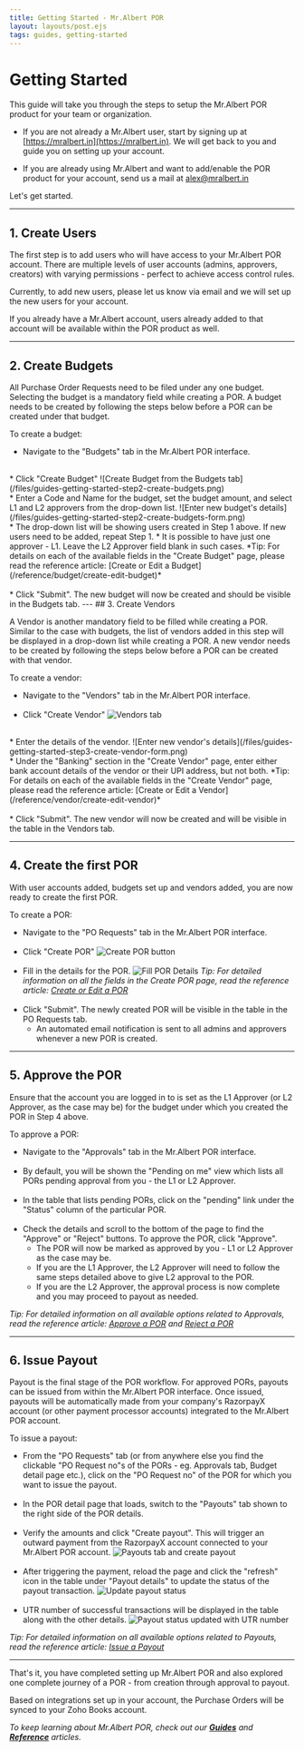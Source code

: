 ```yaml
---
title: Getting Started - Mr.Albert POR
layout: layouts/post.ejs
tags: guides, getting-started
---
```

# Getting Started

This guide will take you through the steps to setup the Mr.Albert POR product for your team or organization. 

* If you are not already a Mr.Albert user, start by signing up at [https://mralbert.in](https://mralbert.in). We will get back to you and guide you on setting up your account.

* If you are already using Mr.Albert and want to add/enable the POR product for your account, send us a mail at alex@mralbert.in

Let's get started.

---

## 1. Create Users

The first step is to add users who will have access to your Mr.Albert POR account. There are multiple levels of user accounts (admins, approvers, creators) with varying permissions - perfect to achieve access control rules. 

Currently, to add new users, please let us know via email and we will set up the new users for your account.

If you already have a Mr.Albert account, users already added to that account will be available within the POR product as well. 

---
## 2. Create Budgets

All Purchase Order Requests need to be filed under any one budget. Selecting the budget is a mandatory field while creating a POR. A budget needs to be created by following the steps below before a POR can be created under that budget.

To create a budget:
* Navigate to the "Budgets" tab in the Mr.Albert POR interface.
<br />
* Click "Create Budget"
![Create Budget from the Budgets tab](/files/guides-getting-started-step2-create-budgets.png)
<br />
* Enter a Code and Name for the budget, set the budget amount, and select L1 and L2 approvers from the drop-down list.
 ![Enter new budget's details](/files/guides-getting-started-step2-create-budgets-form.png)	
<br />
*  The drop-down list will be showing users created in Step 1 above. If new users need to be added, repeat Step 1.
*   It is possible to have just one approver - L1. Leave the L2 Approver field blank in such cases.
*Tip: For details on each of the available fields in the "Create Budget" page, please read the reference article: [Create or Edit a Budget](/reference/budget/create-edit-budget)*
<br><br />
* Click "Submit". The new budget will now be created and should be visible in the Budgets tab. 
---
## 3. Create Vendors

A Vendor is another mandatory field to be filled while creating a POR. Similar to the case with budgets, the list of vendors added in this step will be displayed in a drop-down list while creating a POR. A new vendor needs to be created by following the steps below before a POR can be created with that vendor.

To create a vendor:
* Navigate to the "Vendors" tab in the Mr.Albert POR interface.
<br><br />
* Click "Create Vendor"
	![Vendors tab](/files/guides-getting-started-step3-vendors-tab.png)
<br />
* Enter the details of the vendor.
	![Enter new vendor's details](/files/guides-getting-started-step3-create-vendor-form.png)
<br />
* Under the "Banking" section in the "Create Vendor" page, enter either bank account details of the vendor or their UPI address, but not both. 
*Tip: For details on each of the available fields in the "Create Vendor" page, please read the reference article: [Create or Edit a Vendor](/reference/vendor/create-edit-vendor)*
<br><br />
* Click "Submit". The new vendor will now be created and will be visible in the table in the Vendors tab. 

---

## 4. Create the first POR

With user accounts added, budgets set up and vendors added, you are now ready to create the first POR. 

To create a POR:
* Navigate to the "PO Requests" tab in the Mr.Albert POR interface.
<br><br />
* Click "Create POR"
![Create POR button](/files/guides-getting-started-create-por-button.png)
<br><br />
* Fill in the details for the POR.
![Fill POR Details](/files/guides-getting-started-create-por-details.png)
	*Tip: For detailed information on all the fields in the Create POR page, read the reference article: [Create or Edit a POR](/reference/por/create-edit-por)*
<br><br />
* Click "Submit". The newly created POR will be visible in the table in the PO Requests tab. 
	* An automated email notification is sent to all admins and approvers whenever a new POR is created. 

---

## 5. Approve the POR

Ensure that the account you are logged in to is set as the L1 Approver (or L2 Approver, as the case may be) for the budget under which you created the POR in Step 4 above. 

To approve a POR:
* Navigate to the "Approvals" tab in the Mr.Albert POR interface.
<br><br />
* By default, you will be shown the "Pending on me" view which lists all PORs pending approval from you - the L1 or L2 Approver.
<br><br />
* In the table that lists pending PORs, click on the "pending" link under the "Status" column of the particular POR. 
<br><br />
* Check the details and scroll to the bottom of the page to find the "Approve" or "Reject" buttons. To approve the POR, click "Approve". 
	* The POR will now be marked as approved by you - L1 or L2 Approver as the case may be.
	* If you are the L1 Approver, the L2 Approver will need to follow the same steps detailed above to give L2 approval to the POR.
	* If you are the L2 Approver, the approval process is now complete and you may proceed to payout as needed.

*Tip: For detailed information on all available options related to Approvals, read the reference article: [Approve a POR](/reference/approval/approve-por) and [Reject a POR](/reference/approval/reject-por)*

---

## 6. Issue Payout

Payout is the final stage of the POR workflow. For approved PORs, payouts can be issued from within the Mr.Albert POR interface. Once issued, payouts will be automatically made from your company's RazorpayX account (or other payment processor accounts) integrated to the Mr.Albert POR account.

To issue a payout:
* From the "PO Requests" tab (or from anywhere else you find the clickable "PO Request no"s of the PORs - eg. Approvals tab, Budget detail page etc.), click on the "PO Request no" of the POR for which you want to issue the payout.
<br><br />
* In the POR detail page that loads, switch to the "Payouts" tab shown to the right side of the POR details.
<br><br />
* Verify the amounts and click "Create payout". This will trigger an outward payment from the RazorpayX account connected to your Mr.Albert POR account.
![Payouts tab and create payout](/files/guides-getting-started-step6-payout-tab-create-payout.png)
<br><br />
* After triggering the payment, reload the page and click the "refresh" icon in the table under "Payout details" to update the status of the payout transaction. 
![Update payout status](/files/guides-getting-started-step6-payout-tab-refresh-status.png)
<br><br />
* UTR number of successful transactions will be displayed in the table along with the other details.
![Payout status updated with UTR number](/files/guides-getting-started-step6-payout-tab-processed-utr.png)

*Tip: For detailed information on all available options related to Payouts, read the reference article: [Issue a Payout](/reference/payout/issue-payout)*

---

That's it, you have completed setting up Mr.Albert POR and also explored one complete journey of a POR - from creation through approval to payout. 

Based on integrations set up in your account, the Purchase Orders will be synced to your Zoho Books account. 

*To keep learning about Mr.Albert POR, check out our **[Guides](/guides)** and **[Reference](/reference)** articles.*